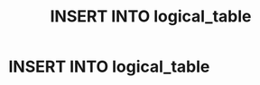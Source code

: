 ﻿---
layout: default
title: INSERT INTO logical_table
nav_order: 25
parent: Запросы SQLplus
grand_parent: Справочная информация
has_children: false
has_toc: false
---

INSERT INTO logical_table
=========================
